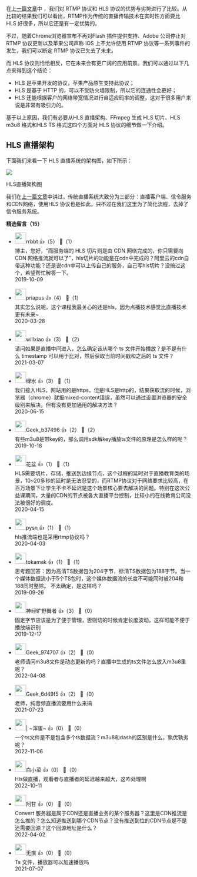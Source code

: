 在[上一篇文章](https://time.geekbang.org/column/article/140181)中 ，我们对 RTMP 协议和 HLS 协议的优势与劣势进行了比较。从比较的结果我们可以看出，RTMP作为传统的直播传输技术在实时性方面要比 HLS 好很多，所以它还是有一定优势的。

不过，随着Chrome浏览器宣布不再对Flash 插件提供支持、Adobe 公司停止对 RTMP 协议更新以及苹果公司声称 iOS 上不允许使用 RTMP 协议等一系列事件的发生，我们可以断定 RTMP 协议已失去了未来。

而 HLS 协议则恰恰相反，它在未来会有更广阔的应用前景。我们可以通过以下几点来得到这个结论：

- HLS 是苹果开发的协议，苹果产品原生支持此协议；
- HLS 是基于 HTTP 的，可以不受防火墙限制，所以它的连通性会更好；
- HLS 还能根据客户的网络带宽情况进行自适应码率的调整，这对于很多用户来说是非常有吸引力的。

基于以上原因，我们有必要从HLS 直播架构、FFmpeg 生成 HLS 切片、HLS m3u8 格式和HLS TS 格式这四个方面对 HLS 协议的细节做一下介绍。

## HLS 直播架构

下面我们来看一下 HLS 直播系统的架构图，如下所示：

![](https://static001.geekbang.org/resource/image/c8/7a/c824a7d2fc85aa9583e10bc0dbff407a.png?wh=1142%2A800)

HLS直播架构图

我们在[上一篇文章](https://time.geekbang.org/column/article/140181)中讲过，传统直播系统大致分为三部分：直播客户端、信令服务和CDN网络，使用HLS 协议也是如此。只不过在我们这里为了简化流程，去掉了信令服务系统。
<div><strong>精选留言（15）</strong></div><ul>
<li><img src="https://static001.geekbang.org/account/avatar/00/11/39/24/963178c4.jpg" width="30px"><span>rrbbt</span> 👍（5） 💬（1）<div>博主，您好，“而服务端的 HLS 切片则是由 CDN 网络完成的，你只需要向 CDN 网络推流就可以了”，hls切片的功能是在cdn中完成的？阿里云的cdn自带这种功能？还是说cdn中可以上传自己的服务，自己写hls切片？没搞过这个，希望帮忙解答一下。</div>2019-10-09</li><br/><li><img src="https://static001.geekbang.org/account/avatar/00/1d/21/99/ed7d9dc1.jpg" width="30px"><span>priapus</span> 👍（4） 💬（1）<div>其实怎么说呢，这个课程我最关心的还是hls，因为点播技术感觉比直播技术更有未来~</div>2020-03-28</li><br/><li><img src="https://static001.geekbang.org/account/avatar/00/14/65/8b/e97e5d3d.jpg" width="30px"><span>willxiao</span> 👍（3） 💬（2）<div>请问如果是直播中间进入，怎么确定该从哪个 ts 文件开始播放？是不是有什么 timestamp 可以用于比对，然后获取当前时间戳和之后的 ts 文件？</div>2021-03-07</li><br/><li><img src="https://static001.geekbang.org/account/avatar/00/10/1d/70/0869ede3.jpg" width="30px"><span>绿水</span> 👍（3） 💬（1）<div>我们接入HLS，网站用的是https，但是HLS是http的，结果获取流的时候，浏览器（chrome）就报mixed-content错误，虽然可以通过设置浏览器的安全级别来解决，但有没有更加通用的解决方法？</div>2020-06-15</li><br/><li><img src="" width="30px"><span>Geek_b37496</span> 👍（2） 💬（2）<div>有些m3u8是带key的，那么调用sdk解key播放ts文件的原理是怎么样的呢？</div>2019-10-18</li><br/><li><img src="https://static001.geekbang.org/account/avatar/00/0f/6d/b9/6d6d3a9a.jpg" width="30px"><span>花盆</span> 👍（1） 💬（1）<div>HLS需要切片，存储，推送到边缘节点，这个过程的延时对于直播教育类的场景，10~20多秒的延时是无法忍受的，而RTMP协议对于网络要求比较高，在百万场景下让学生不卡不延迟是这个场景核心要去解决的问题。特别在这次公益课期间，大量的CDN的节点被各大直播平台控制，比较小的在线教育公司没法被很好的调度。</div>2020-04-15</li><br/><li><img src="" width="30px"><span>pysn</span> 👍（1） 💬（1）<div>hls推流端也是采用rtmp协议吗？</div>2020-04-03</li><br/><li><img src="https://static001.geekbang.org/account/avatar/00/0f/fb/2d/e6548e48.jpg" width="30px"><span>tokamak</span> 👍（1） 💬（1）<div>思考题回答：因为高清TS数据包为204字节，标清TS数据包为188字节。当一个媒体数据流小于5个TS包时，这个媒体数据流的长度不可能同时被204和188同时整除。
      不太确定，是这样吗？</div>2019-09-26</li><br/><li><img src="https://static001.geekbang.org/account/avatar/00/11/3c/8a/900ca88a.jpg" width="30px"><span>神经旷野舞者</span> 👍（3） 💬（0）<div>固定字节应该是为了便于管理，否则切的时候肯定长度波动，这样可能不便于播放端识别</div>2019-12-17</li><br/><li><img src="" width="30px"><span>Geek_974707</span> 👍（2） 💬（0）<div>老师请问m3u8文件是动态更新的吗？直播中生成的ts文件怎么放入m3u8里呢？</div>2022-04-08</li><br/><li><img src="" width="30px"><span>Geek_6d49f5</span> 👍（2） 💬（0）<div>老师，纯音频直播流要用什么来搞</div>2021-07-23</li><br/><li><img src="https://static001.geekbang.org/account/avatar/00/2e/27/b4/df65c0f7.jpg" width="30px"><span>| ~浑蛋~</span> 👍（0） 💬（0）<div>一个ts文件是不是包含多个ts数据流？m3u8和dash的区别是什么，孰优孰劣呢？</div>2022-11-06</li><br/><li><img src="https://static001.geekbang.org/account/avatar/00/11/9b/dd/6851e7cc.jpg" width="30px"><span>白小菜</span> 👍（0） 💬（0）<div>Hls做直播，观看者与直播者的延迟越来越大，这咋处理啊</div>2022-10-11</li><br/><li><img src="https://static001.geekbang.org/account/avatar/00/10/24/33/bcf37f50.jpg" width="30px"><span>阿甘</span> 👍（0） 💬（0）<div>Convert 服务器是属于CDN还是直播业务的某个服务器？这里是CDN推流是怎么推的？怎么知道推送到哪个CDN节点？没有推送到位的CDN节点是不是还需要回源？这个回源地址是什么？</div>2022-04-02</li><br/><li><img src="https://static001.geekbang.org/account/avatar/00/12/0f/df/e0eb437e.jpg" width="30px"><span>无痕</span> 👍（0） 💬（0）<div>Ts 文件，播放器可以加速播放吗</div>2021-07-07</li><br/>
</ul>